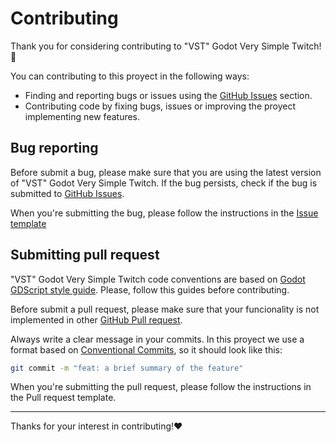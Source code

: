 ﻿# Contributing

Thank you for considering contributing to "VST" Godot Very Simple Twitch! 💜

You can contributing to this proyect in the following ways:

* Finding and reporting bugs or issues using the [GitHub Issues](https://github.com/rothiotome/godot-very-simple-twitch/issues) section.
* Contributing code by fixing bugs, issues or improving the proyect implementing new features.

## Bug reporting

Before submit a bug, please make sure that you are using the latest version of "VST" Godot Very Simple Twitch. If the bug persists, check if the bug is submitted to [GitHub Issues](https://github.com/rothiotome/godot-very-simple-twitch/issues).

When you're submitting the bug, please follow the instructions in the [Issue template](https://github.com/rothiotome/godot-very-simple-twitch/issues/new?assignees=&labels=&projects=&template=bug_report.md)

## Submitting pull request

"VST" Godot Very Simple Twitch code conventions are based on [Godot GDScript style guide](https://docs.godotengine.org/en/stable/tutorials/scripting/gdscript/gdscript_styleguide.html). Please, follow this guides before contributing.

Before submit a pull request, please make sure that your funcionality is not implemented in other [GitHub Pull request](https://github.com/rothiotome/godot-very-simple-twitch/pulls).

Always write a clear message in your commits. In this proyect we use a format based on [Conventional Commits](https://www.conventionalcommits.org/en/v1.0.0/), so it should look like this:

```bash
git commit -m "feat: a brief summary of the feature"
```

When you're submitting the pull request, please follow the instructions in the Pull request template.

---

Thanks for your interest in contributing!♥️